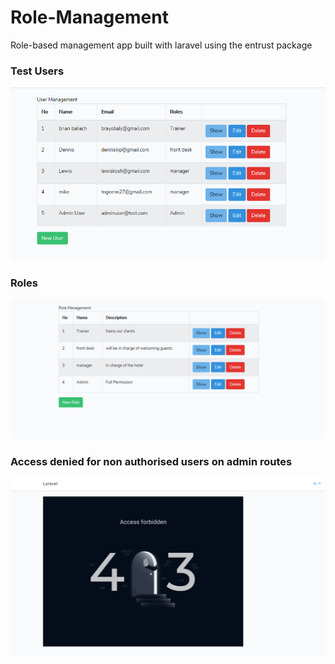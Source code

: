 # Role-Management
Role-based management app built with laravel using the entrust package
<h3>Test Users</h3>
<img src ="public/images/users.PNG">

<h3> Roles </h3>
<img src ="public/images/roles.PNG">
<h3> Access denied for non authorised users on admin routes </h3>
<img src ="public/images/denied.PNG">
